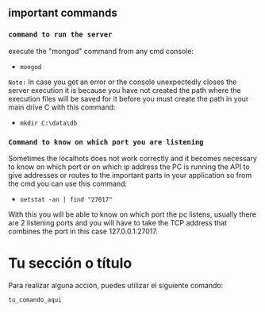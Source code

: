 ## important commands

### `command to run the server`

execute the "mongod" command from any cmd console:

* `mongod`

`Note:` In case you get an error or the console unexpectedly closes the server execution it is because you have not created the path where the execution files will be saved for it before you must create the path in your main drive C with this command:

* `mkdir C:\data\db`

### `Command to know on which port you are listening`

Sometimes the localhots does not work correctly and it becomes necessary to know on which port or on which ip address the PC is running the API to give addresses or routes to the important parts in your application so from the cmd you can use this command:

* `netstat -an | find "27017"`

With this you will be able to know on which port the pc listens, usually there are 2 listening ports and you will have to take the TCP address that combines the port in this case 127.0.0.1:27017.

# Tu sección o título

Para realizar alguna acción, puedes utilizar el siguiente comando:

```bash
tu_comando_aqui
